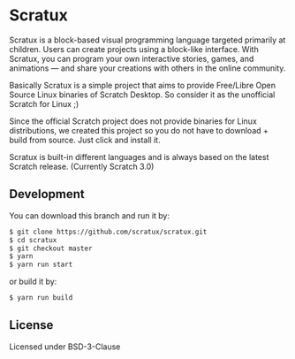 # Scratux 
Scratux is a block-based visual programming language targeted primarily at children. Users can create projects using a block-like interface. With Scratux, you can program your own interactive stories, games, and animations — and share your creations with others in the online community.

Basically Scratux is a simple project that aims to provide Free/Libre Open Source Linux binaries of Scratch Desktop. So consider it as the unofficial Scratch for Linux ;)

Since the official Scratch project does not provide binaries for Linux distributions, we created this project so you do not have to download + build from source. Just click and install it.

Scratux is built-in different languages and is always based on the latest Scratch release. (Currently Scratch 3.0)

Development
----
You can download this branch and run it by:

```sh
$ git clone https://github.com/scratux/scratux.git
$ cd scratux
$ git checkout master
$ yarn
$ yarn run start
```
 or build it by:

```sh
$ yarn run build
```

License
----
Licensed under BSD-3-Clause
